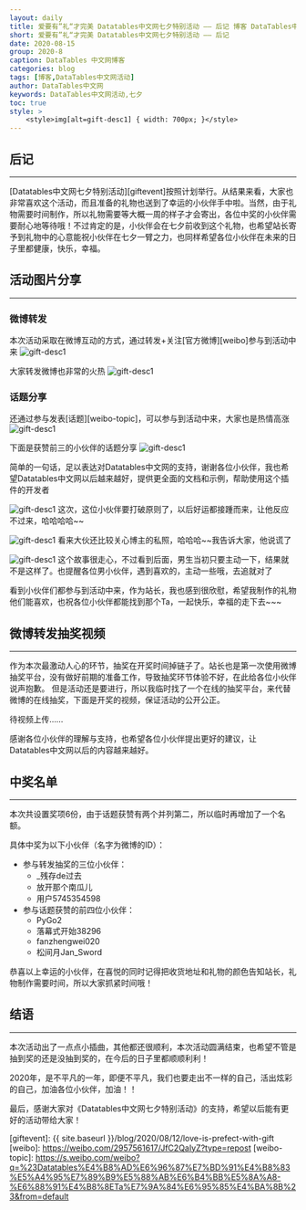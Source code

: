 ```yaml
---
layout: daily
title: 爱要有”礼“才完美 Datatables中文网七夕特别活动 —— 后记 博客 DataTables中文网
short: 爱要有”礼“才完美 Datatables中文网七夕特别活动 —— 后记
date: 2020-08-15
group: 2020-8
caption: DataTables 中文网博客
categories: blog
tags: [博客,DataTables中文网活动]
author: DataTables中文网
keywords: DataTables中文网活动,七夕
toc: true
style: >
    <style>img[alt=gift-desc1] { width: 700px; }</style>
---
```



## 后记
---

[Datatables中文网七夕特别活动][giftevent]按照计划举行。从结果来看，大家也非常喜欢这个活动，而且准备的礼物也送到了幸运的小伙伴手中啦。当然，由于礼物需要时间制作，所以礼物需要等大概一周的样子才会寄出，各位中奖的小伙伴需要耐心地等待哦！不过肯定的是，小伙伴会在七夕前收到这个礼物，<!--more-->也希望站长寄予到礼物中的心意能祝小伙伴在七夕一臂之力，也同样希望各位小伙伴在未来的日子里都健康，快乐，幸福。

## 活动图片分享
---

### 微博转发
本次活动采取在微博互动的方式，通过转发+关注[官方微博][weibo]参与到活动中来
![gift-desc1](/images/blog/2020-08/postscript/微博.jpg)

大家转发微博也非常的火热
![gift-desc1](/images/blog/2020-08/postscript/转发评论.jpg)


### 话题分享
还通过参与发表[话题][weibo-topic]，可以参与到活动中来，大家也是热情高涨
![gift-desc1](/images/blog/2020-08/postscript/话题发表.jpg)

下面是获赞前三的小伙伴的话题分享
![gift-desc1](/images/blog/2020-08/postscript/话题-pygo.jpg)

简单的一句话，足以表达对Datatables中文网的支持，谢谢各位小伙伴，我也希望Datatables中文网以后越来越好，提供更全面的文档和示例，帮助使用这个插件的开发者

![gift-desc1](/images/blog/2020-08/postscript/话题-fanzhengwei.jpg)
这次，这位小伙伴要打破原则了，以后好运都接踵而来，让他反应不过来，哈哈哈哈~~

![gift-desc1](/images/blog/2020-08/postscript/话题-jansword.jpg)
看来大伙还比较关心博主的私照，哈哈哈~~我告诉大家，他说谎了

![gift-desc1](/images/blog/2020-08/postscript/话题-小陀螺.jpg)
这个故事很走心，不过看到后面，男生当初只要主动一下，结果就不是这样了。也提醒各位男小伙伴，遇到喜欢的，主动一些哦，去追就对了

看到小伙伴们都参与到活动中来，作为站长，我也感到很欣慰，希望我制作的礼物他们能喜欢，也祝各位小伙伴都能找到那个Ta，一起快乐，幸福的走下去~~~


## 微博转发抽奖视频
---
作为本次最激动人心的环节，抽奖在开奖时间掉链子了。站长也是第一次使用微博抽奖平台，没有做好前期的准备工作，导致抽奖环节体验不好，在此给各位小伙伴说声抱歉。
但是活动还是要进行，所以我临时找了一个在线的抽奖平台，来代替微博的在线抽奖，下面是开奖的视频，保证活动的公开公正。


待视频上传……


感谢各位小伙伴的理解与支持，也希望各位小伙伴提出更好的建议，让Datatables中文网以后的内容越来越好。


## 中奖名单
---

本次共设置奖项6份，由于话题获赞有两个并列第二，所以临时再增加了一个名额。

具体中奖为以下小伙伴（名字为微博的ID）：
- 参与转发抽奖的三位小伙伴：
    - _残存de过去 
    - 放开那个南瓜儿
    - 用户5745354598
- 参与话题获赞的前四位小伙伴：
    - PyGo2
    - 落幕式开始38296
    - fanzhengwei020
    - 松间月Jan_Sword

恭喜以上幸运的小伙伴，在喜悦的同时记得把收货地址和礼物的颜色告知站长，礼物制作需要时间，所以大家抓紧时间哦！

## 结语
---

本次活动出了一点点小插曲，其他都还很顺利，本次活动圆满结束，也希望不管是抽到奖的还是没抽到奖的，在今后的日子里都顺顺利利！

2020年，是不平凡的一年，即便不平凡，我们也要走出不一样的自己，活出炫彩的自己，加油各位小伙伴，加油！！

最后，感谢大家对《Datatables中文网七夕特别活动》的支持，希望以后能有更好的活动带给大家！









[giftevent]: {{ site.baseurl }}/blog/2020/08/12/love-is-prefect-with-gift
[weibo]: https://weibo.com/2957561617/JfC2QaIyZ?type=repost
[weibo-topic]: https://s.weibo.com/weibo?q=%23Datatables%E4%B8%AD%E6%96%87%E7%BD%91%E4%B8%83%E5%A4%95%E7%89%B9%E5%88%AB%E6%B4%BB%E5%8A%A8-%E6%88%91%E4%B8%8ETa%E7%9A%84%E6%95%85%E4%BA%8B%23&from=default